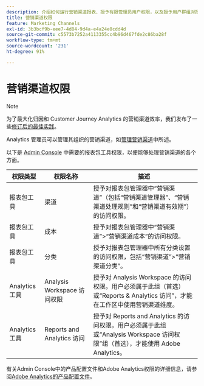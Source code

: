```yaml
---
description: 介绍如何运行营销渠道报表、授予有限管理员用户权限，以及授予用户群组对报表的访问权限。
title: 营销渠道权限
feature: Marketing Channels
exl-id: 3b3bcf9b-eee7-4d84-9d4a-e4a24e0cdd4d
source-git-commit: c5573b7252a4113355cc4b96d467fde2c86ba28f
workflow-type: tm+mt
source-wordcount: '231'
ht-degree: 91%

---
```


# 营销渠道权限

>[!NOTE]
>
>为了最大化归因和 Customer Journey Analytics 的营销渠道效率，我们发布了一些[修订后的最佳实践](/help/components/c-marketing-channels/mchannel-best-practices.md)。
>
>Analytics 管理员可以管理其组织的营销渠道，如[管理营销渠道](/help/admin/admin/c-manage-report-suites/c-edit-report-suites/marketing-channels/c-channels.md)中所述。

以下是 [Admin Console](https://adminconsole.adobe.com/) 中需要的报表包工具权限，以便能够处理营销渠道的各个方面。

| 权限类型 | 权限名称 | 描述 |
|---|---|---|
| 报表包工具 | 渠道 | 授予对报表包管理器中“营销渠道”（包括“营销渠道管理器”、“营销渠道处理规则”和“营销渠道有效期”）的访问权限。 |
| 报表包工具 | 成本 | 授予对报表包管理器中“营销渠道”>“营销渠道成本”的访问权限。 |
| 报表包工具 | 分类 | 授予对报表包管理器中所有分类设置的访问权限，包括“营销渠道”>“营销渠道分类”。 |
| Analytics 工具 | Analysis Workspace 访问权限 | 授予对 Analysis Workspace 的访问权限。用户必须属于此组（首选）或“Reports &amp; Analytics 访问”，才能在工作区中使用营销渠道维度。 |
| Analytics 工具 | Reports and Analytics 访问 | 授予对 Reports and Analytics 的访问权限。用户必须属于此组或“Analysis Workspace 访问权限”组（首选），才能使用 Adobe Analytics。 |

有关Admin Console中的产品配置文件和Adobe Analytics权限的详细信息，请参阅[Adobe Analytics的产品配置文件](https://experienceleague.adobe.com/docs/analytics/admin/admin-console/permissions/product-profile.html?lang=zh-Hans)。

